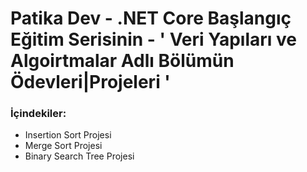 # Patika Dev - .NET Core Başlangıç Eğitim Serisinin - ' Veri Yapıları ve Algoirtmalar Adlı Bölümün Ödevleri|Projeleri '

### İçindekiler:
- Insertion Sort Projesi
- Merge Sort Projesi
- Binary Search Tree Projesi
